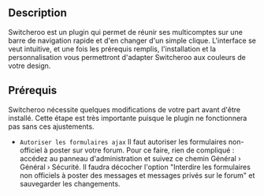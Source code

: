 ## Description
Switcheroo est un plugin qui permet de réunir ses multicomptes sur une barre de navigation rapide et d'en changer d'un simple clique. L'interface se veut intuitive, et une fois les prérequis remplis, l'installation et la personnalisation vous permettront d'adapter Switcheroo aux couleurs de votre design.

## Prérequis
Switcheroo nécessite quelques modifications de votre part avant d'être installé. Cette étape est très importante puisque le plugin ne fonctionnera pas sans ces ajustements.
- `Autoriser les formulaires ajax`
   Il faut autoriser les formulaires non-officiel à poster sur votre forum. Pour ce faire, rien de compliqué : accédez au panneau d'administration et suivez ce chemin Général › Général › Sécurité.
   Il faudra décocher l'option "Interdire les formulaires non officiels à poster des messages et messages privés sur le forum" et sauvegarder les changements.
